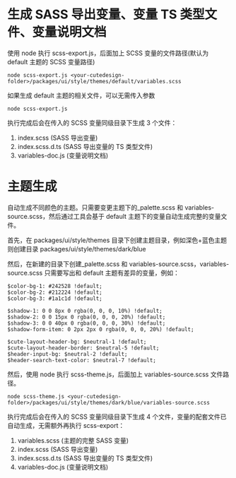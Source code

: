 # 生成 SASS 导出变量、变量 TS 类型文件、变量说明文档

使用 node 执行 scss-export.js，后面加上 SCSS 变量的文件路径(默认为 default 主题的 SCSS 变量路径)

```
node scss-export.js <your-cutedesign-folder>/packages/ui/style/themes/default/variables.scss
```

如果生成 default 主题的相关文件，可以无需传入参数

```
node scss-export.js
```

执行完成后会在传入的 SCSS 变量同级目录下生成 3 个文件：

1. index.scss (SASS 导出变量)
2. index.scss.d.ts (SASS 导出变量的 TS 类型文件)
3. variables-doc.js (变量说明文档)

# 主题生成

自动生成不同颜色的主题。只需要变更主题下的\_palette.scss 和 variables-source.scss，然后通过工具会基于 default 主题下的变量自动生成完整的变量文件。

首先，在 packages/ui/style/themes 目录下创建主题目录，例如深色+蓝色主题则创建目录 packages/ui/style/themes/dark/blue

然后，在新建的目录下创建\_palette.scss 和 variables-source.scss，variables-source.scss 只需要写出和 default 主题有差异的变量，例如：

```
$color-bg-1: #242528 !default;
$color-bg-2: #212224 !default;
$color-bg-3: #1a1c1d !default;

$shadow-1: 0 0 8px 0 rgba(0, 0, 0, 10%) !default;
$shadow-2: 0 0 15px 0 rgba(0, 0, 0, 20%) !default;
$shadow-3: 0 0 40px 0 rgba(0, 0, 0, 30%) !default;
$shadow-form-item: 0 2px 2px 0 rgba(0, 0, 0, 20%) !default;

$cute-layout-header-bg: $neutral-1 !default;
$cute-layout-header-border: $neutral-5 !default;
$header-input-bg: $neutral-2 !default;
$header-search-text-color: $neutral-7 !default;
```

然后，使用 node 执行 scss-theme.js，后面加上 variables-source.scss 文件路径。

```
node scss-theme.js <your-cutedesign-folder>/packages/ui/style/themes/dark/blue/variables-source.scss
```

执行完成后会在传入的 SCSS 变量同级目录下生成 4 个文件，变量的配套文件已自动生成，无需额外再执行 scss-export：

1. variables.scss (主题的完整 SASS 变量)
2. index.scss (SASS 导出变量)
3. index.scss.d.ts (SASS 导出变量的 TS 类型文件)
4. variables-doc.js (变量说明文档)

